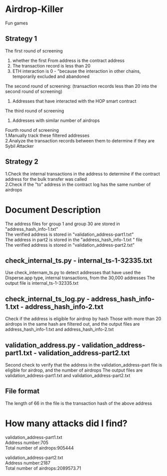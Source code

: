 # Airdrop-Killer
Fun games

## Strategy 1

The first round of screening  
1. whether the first From address is the contract address  
2. The transaction record is less than 20  
3. ETH interaction is 0 - "because the interaction in other chains, temporarily excluded and abandoned  

The second round of screening: (transaction records less than 20 into the second round of screening)  
1. Addresses that have interacted with the HOP smart contract  

The third round of screening  
1. Addresses with similar number of airdrops  

Fourth round of screening  
1.Manually track these filtered addresses  
2.Analyze the transaction records between them to determine if they are Sybil Attacker  

## Strategy 2

1.Check the internal transactions in the address to determine if the contract address for the bulk transfer was called  
2.Check if the "to" address in the contract log has the same number of airdrops  

# Document Description

The address files for group 1 and group 30 are stored in "address_hash_info-1.txt"  
The verified address is stored in "validation_address-part1.txt"  
The address in part2 is stored in the "address_hash_info-1.txt " file  
The verified address is stored in "validation_address-part2.txt"  




## check_internal_ts.py - internal_ts-1-32335.txt  
Use check_internam_ts.py to detect addresses that have used the Disperse.app type, internal transactions, from the 30,000 addresses
The output file is internal_ts-1-32335.txt  

## check_internal_ts_log.py - address_hash_info-1.txt - address_hash_info-2.txt
Check if the address is eligible for airdrop by hash
Those with more than 20 airdrops in the same hash are filtered out, and the output files are address_hash_info-1.txt  and address_hash_info-2.txt
## validation_address.py - validation_address-part1.txt - validation_address-part2.txt  
Second check to verify that the address in the validation_address-part file is eligible for airdrop, and the number of airdrops
The output files are validation_address-part1.txt and validation_address-part2.txt



## File format
The length of 66 in the file is the transaction hash of the above address   

# How many attacks did I find?
validation_address-part1.txt  
Address number:705  
Total number of airdrops:905444

validation_address-part2.txt  
Address number:2187   
Total number of airdrops:2089573.71





